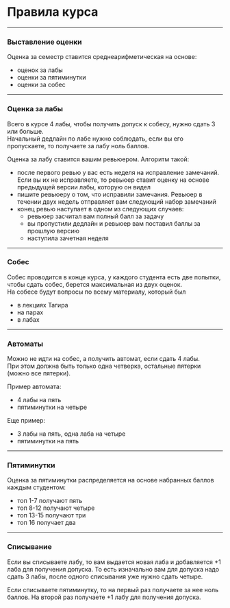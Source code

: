 # Правила курса

---
### Выставление оценки

Оценка за семестр ставится среднеарифметическая на основе:
- оценок за лабы
- оценки за пятиминутки
- оценки за собес
---
### Оценка за лабы

Всего в курсе 4 лабы, чтобы получить допуск к собесу, нужно сдать 3 или больше.  
Начальный дедлайн по лабе нужно соблюдать, если вы его пропускаете, то получаете за лабу ноль баллов.  

Оценка за лабу ставится вашим ревьюером. Алгоритм такой:
- после первого ревью у вас есть неделя на исправление замечаний. Если вы их не исправляете, то ревьюер ставит оценку на основе предыдущей версии лабы, которую он видел
- пишите ревьюеру о том, что исправили замечания. Ревьюер в течении двух недель отправляет вам следующий набор замечаний
- конец ревью наступает в одном из следующих случаев:
  - ревьюер засчитал вам полный балл за задачу
  - вы пропустили дедлайн и ревьюер вам поставил баллы за прошлую версию
  - наступила зачетная неделя
---
### Собес

Собес проводится в конце курса, у каждого студента есть две попытки, чтобы сдать собес, берется максимальная из двух оценок.  
На собесе будут вопросы по всему материалу, который был
- в лекциях Тагира
- на парах
- в лабах
---
### Автоматы

Можно не идти на собес, а получить автомат, если сдать 4 лабы.  
При этом должна быть только одна четверка, остальные пятерки (можно все пятерки).

Пример автомата:
- 4 лабы на пять
- пятиминутки на четыре

Еще пример:
- 3 лабы на пять, одна лаба на четыре
- пятиминутки на пять
---
### Пятиминутки

Оценка за пятиминутки распределяется на основе набранных баллов каждым студентом:
- топ 1-7 получают пять
- топ 8-12 получают четыре
- топ 13-15 получают три
- топ 16 получает два
---
### Списывание

Если вы списываете лабу, то вам выдается новая лаба и добавляется +1 лаба для получения допуска.
То есть изначально вам для допуска надо сдать 3 лабы, после одного списывания уже нужно сдать четыре.  

Если списываете пятиминутку, то на первый раз получаете за нее ноль баллов. На второй раз получаете +1 лабу для получения допуска. 
